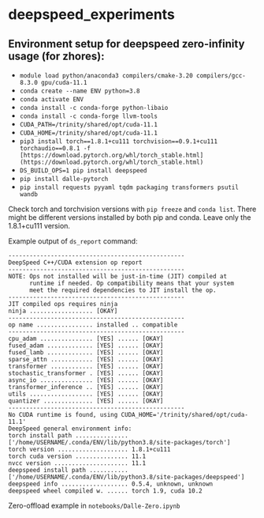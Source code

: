 # deepspeed_experiments

## Environment setup for deepspeed zero-infinity usage (for zhores):
- ```module load python/anaconda3 compilers/cmake-3.20 compilers/gcc-8.3.0 gpu/cuda-11.1```
- ```conda create --name ENV python=3.8```
- ```conda activate ENV```
- ```conda install -c conda-forge python-libaio```
- ```conda install -c conda-forge llvm-tools```
- ```CUDA_PATH=/trinity/shared/opt/cuda-11.1```
- ```CUDA_HOME=/trinity/shared/opt/cuda-11.1```
- ```pip3 install torch==1.8.1+cu111 torchvision==0.9.1+cu111 torchaudio==0.8.1 -f [https://download.pytorch.org/whl/torch_stable.html](https://download.pytorch.org/whl/torch_stable.html)```
- ```DS_BUILD_OPS=1 pip install deepspeed```
- ```pip install dalle-pytorch```
- ```pip install requests pyyaml tqdm packaging transformers psutil wandb```

Check torch and torchvision versions with ```pip freeze``` and ```conda list```. There might be different versions installed by both pip and conda. Leave only the 1.8.1+cu111 version.

Example output of ```ds_report``` command:
```
--------------------------------------------------
DeepSpeed C++/CUDA extension op report
--------------------------------------------------
NOTE: Ops not installed will be just-in-time (JIT) compiled at
      runtime if needed. Op compatibility means that your system
      meet the required dependencies to JIT install the op.
--------------------------------------------------
JIT compiled ops requires ninja
ninja .................. [OKAY]
--------------------------------------------------
op name ................ installed .. compatible
--------------------------------------------------
cpu_adam ............... [YES] ...... [OKAY]
fused_adam ............. [YES] ...... [OKAY]
fused_lamb ............. [YES] ...... [OKAY]
sparse_attn ............ [YES] ...... [OKAY]
transformer ............ [YES] ...... [OKAY]
stochastic_transformer . [YES] ...... [OKAY]
async_io ............... [YES] ...... [OKAY]
transformer_inference .. [YES] ...... [OKAY]
utils .................. [YES] ...... [OKAY]
quantizer .............. [YES] ...... [OKAY]
--------------------------------------------------
No CUDA runtime is found, using CUDA_HOME='/trinity/shared/opt/cuda-11.1'
DeepSpeed general environment info:
torch install path ............... ['/home/USERNAME/.conda/ENV/lib/python3.8/site-packages/torch']
torch version .................... 1.8.1+cu111
torch cuda version ............... 11.1
nvcc version ..................... 11.1
deepspeed install path ........... ['/home/USERNAME/.conda/ENV/lib/python3.8/site-packages/deepspeed']
deepspeed info ................... 0.5.4, unknown, unknown
deepspeed wheel compiled w. ...... torch 1.9, cuda 10.2
```

Zero-offload example in ```notebooks/Dalle-Zero.ipynb```
